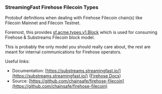 ### StreamingFast Firehose Filecoin Types

Protobuf definitions when dealing with Firehose Filecoin chain(s) like Filecoin Mainnet and Filecoin Testnet.

Foremost, this provides [sf.acme.types.v1.Block](https://buf.build/chainsafe/firehose-filecoin/docs/main:sf.acme.type.v1#sf.acme.type.v1.Block) which is used for consuming Firehose & Substreams Filecoin block model.

This is probably the only model you should really care about, the rest are meant for internal communications for Firehose operators.

Useful links:
- Documentation: [https://substreams.streamingfast.io/](https://substreams.streamingfast.io/) ([Firehose Docs](https://firehose.streamingfast.io/))
- Source: [https://github.com/chainsafe/firehose-filecoin](https://github.com/chainsafe/firehose-filecoin)